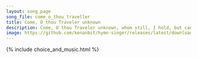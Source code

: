 ```yaml
---
layout: song_page
song_file: come_o_thou_traveller
title: Come, O thou Traveler unknown
description: Come, O thou Traveler unknown, whom still, I hold, but cannot see! My company before is gone, and I am left alone with thee. With thee all night I mea... theist 1part accompanied 11verse arrbykenan textbyother 
image: https://github.com/kenanbit/hymn-singer/releases/latest/download/come_o_thou_traveller-trad.png
---
```


{% include choice_and_music.html %}